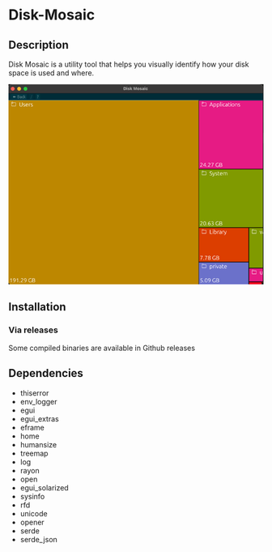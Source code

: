 # Disk-Mosaic

## Description

Disk Mosaic is a utility tool that helps you visually identify how your disk space is used and where.

![Boot](media/screenshot.png)

## Installation

### Via releases

Some compiled binaries are available in Github releases

## Dependencies

- thiserror
- env_logger
- egui
- egui_extras
- eframe
- home
- humansize
- treemap
- log
- rayon
- open
- egui_solarized
- sysinfo
- rfd
- unicode
- opener
- serde
- serde_json
